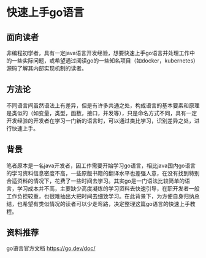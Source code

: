 # 快速上手go语言
## 面向读者
非编程初学者，具有一定java语言开发经验，想要快速上手go语言并处理工作中的一些实际问题，或希望通过阅读go的一些知名项目（如docker，kubernetes）源码了解其内部实现机制的读者。

## 方法论
不同语言间虽然语法上有差异，但是有许多共通之处，构成语言的基本要素和原理是类似的（如变量，类型，函数，接口，并发等），只是命名方式不同，具有一定开发经验的开发者在学习一门新的语言时，可以通过类比学习，识别差异之处，进行快速上手。

## 背景
笔者原本是一名java开发者，因工作需要开始学习go语言，相比java国内go语言的学习资料信息密度不高，一些原版书籍的翻译水平也差强人意，在没有找到特别合适资料的情况下，花费了一些时间去学习。其实go是一门语法比较简单的语言，学习成本并不高，主要缺少高度凝练的学习资料去快速引导，在职开发者一般工作负担较重，也很难抽出大把时间去细致学习。在此背景下，为方便自身归纳总结，也希望有类似情况的读者可以少走弯路，决定整理这篇go语言的快速上手教程。

## 资料推荐

go语言官方文档 https://go.dev/doc/
